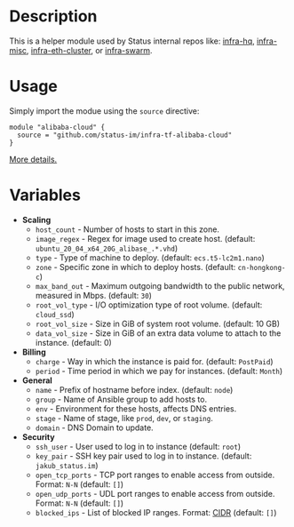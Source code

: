# Description

This is a helper module used by Status internal repos like: [infra-hq](https://github.com/status-im/infra-hq), [infra-misc](https://github.com/status-im/infra-misc), [infra-eth-cluster](https://github.com/status-im/infra-eth-cluster), or [infra-swarm](https://github.com/status-im/infra-swarm).

# Usage

Simply import the modue using the `source` directive:
```hcl
module "alibaba-cloud" {
  source = "github.com/status-im/infra-tf-alibaba-cloud"
}
```

[More details.](https://www.terraform.io/docs/modules/sources.html#github)

# Variables

* __Scaling__
  * `host_count` - Number of hosts to start in this zone.
  * `image_regex` - Regex for image used to create host. (default: `ubuntu_20_04_x64_20G_alibase_.*.vhd`)
  * `type` - Type of machine to deploy. (default: `ecs.t5-lc2m1.nano`)
  * `zone` - Specific zone in which to deploy hosts. (default: `cn-hongkong-c`)
  * `max_band_out` - Maximum outgoing bandwidth to the public network, measured in Mbps. (default: `30`)
  * `root_vol_type` - I/O optimization type of root volume. (default: `cloud_ssd`)
  * `root_vol_size` - Size in GiB of system root volume. (default: 10 GB)
  * `data_vol_size` - Size in GiB of an extra data volume to attach to the instance. (default: 0)
* __Billing__
  * `charge` - Way in which the instance is paid for. (default: `PostPaid`)
  * `period` - Time period in which we pay for instances. (default: `Month`)
* __General__
  * `name` - Prefix of hostname before index. (default: `node`)
  * `group` - Name of Ansible group to add hosts to.
  * `env` - Environment for these hosts, affects DNS entries.
  * `stage` - Name of stage, like `prod`, `dev`, or `staging`.
  * `domain` - DNS Domain to update.
* __Security__
  * `ssh_user` - User used to log in to instance (default: `root`)
  * `key_pair` - SSH key pair used to log in to instance. (default: `jakub_status.im`)
  * `open_tcp_ports` - TCP port ranges to enable access from outside. Format: `N-N` (default: `[]`)
  * `open_udp_ports` - UDL port ranges to enable access from outside. Format: `N-N` (default: `[]`)
  * `blocked_ips` - List of blocked IP ranges. Format: [CIDR](https://en.wikipedia.org/wiki/Classless_Inter-Domain_Routing) (default: `[]`)

